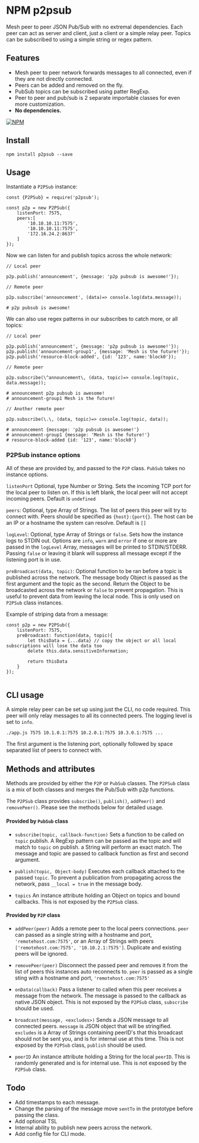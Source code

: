 # NPM p2psub

Mesh peer to peer JSON Pub/Sub with no extremal dependencies. Each peer can act as
server and client, just a client or a simple relay peer. Topics can be
subscribed to using a simple string or regex pattern.

## Features

* Mesh peer to peer network forwards messages to all connected, even if they are
	not directly connected.
* Peers can be added and removed on the fly.
* PubSub topics can be subscribed using patter RegExp.
* Peer to peer and pub/sub is 2 separate importable classes for even more
	customization. 
* **No dependencies.**

[![NPM](https://nodei.co/npm/p2psub.png?downloads=true&downloadRank=true&stars=true)](https://nodei.co/npm/p2psub/)

## Install

`npm install p2psub --save`


## Usage

Instantiate a `P2PSub` instance:

```
const {P2PSub} = require('p2psub');

const p2p = new P2PSub({
	listenPort: 7575,
	peers:[
		'10.10.10.11:7575',
		'10.10.10.11:7575',
		'172.16.24.2:8637'
	]
});
```

Now we can listen for and publish topics across the whole network:

```
// Local peer

p2p.publish('announcement', {message: 'p2p pubsub is awesome!'});
```

```
// Remote peer

p2p.subscribe('announcement', (data)=> console.log(data.message));

# p2p pubsub is awesome!
```

We can also use regex patterns in our subscribes to catch more, or all topics:

```
// Local peer

p2p.publish('announcement', {message: 'p2p pubsub is awesome!'});
p2p.publish('announcement-group1', {message: 'Mesh is the future!'});
p2p.publish('resource-block-added', {id: '123', name:'block0'});
```

```
// Remote peer

p2p.subscribe(\^announcement\, (data, topic)=> console.log(topic, data.message));

# announcement p2p pubsub is awesome!
# announcement-group1 Mesh is the future!
```

```
// Another remote peer

p2p.subscribe(\.\, (data, topic)=> console.log(topic, data));

# announcement {message: 'p2p pubsub is awesome!'}
# announcement-group1 {message: 'Mesh is the future!'}
# resource-block-added {id: '123', name:'block0'}
```

### P2PSub instance options

All of these are provided by, and passed to the `P2P` class. `PubSub` takes no
instance options.

`listenPort` Optional, type Number or String. Sets the incoming TCP port for the
local peer to listen on. If this is left blank, the local peer will not accept
incoming peers. Default is `undefined`

`peers`: Optional, type Array of Strings. The list of peers this peer will try
to connect with. Peers should be specified as `{host}:{port{}`. The host can be
an IP or a hostname the system can resolve. Default is `[]`

`logLevel`: Optional, type Array of Strings or `false`. Sets how the instance
logs to STDIN out. Options are `info`, `warn` and `error` if one or more
are passed in the `logLevel` Array, messages will be printed to STDIN/STDERR.
Passing `false` or leaving it blank will suppress all message except if the
listening port is in use.

`preBroadcast(data, topic)`: Optional function to be ran before a topic is
published across the network. The message body Object is passed as the first
argument and the topic as the second. Return the Object to be broadcasted across
the network or `false` to prevent propagation. This is useful to prevent data
from leaving the local node. This is only used on `P2PSub` class instances.

Example of striping data from a message:

```
const p2p = new P2PSub({
	listenPort: 7575,
	preBroadcast: function(data, topic){
		let thisData = {...data} // copy the object or all local subscriptions will lose the data too
		delete this.data.sensitiveInformation;

		return thisData
	}
});


``` 

## CLI usage

A simple relay peer can be set up using just the CLI, no code required. This
peer will only relay messages to all its connected peers. The logging level is
set to `info`.

```
./app.js 7575 10.1.0.1:7575 10.2.0.1:7575 10.3.0.1:7575 ...

```

The first argument is the listening port, optionally followed by space separated
list of peers to connect with.

## Methods and attributes

Methods are provided by either the `P2P` or `PubSub` classes. The `P2PSub` class
is a mix of both classes and merges the Pub/Sub with p2p functions.

The `P2PSub` class provides `subscribe()`, `publish()`, `addPeer()` and
`removePeer()`. Please see the methods below for detailed usage.

#### Provided by `PubSub` class

* `subscribe(topic, callback-function)` Sets a function to be called on `topic`
	publish. A RegExp pattern can be passed as the topic and will match to
	`topic` on publish. a String will perform an exact match. The message and
	topic are passed to callback function as first and second argument.

* `publish(topic, Object-body)` Executes each callback attached to the passed
	`topic`. To prevent a publication from propagating across the network, pass
	`__local = true` in the message body.

* `topics` An instance attribute holding an Object on topics and bound callbacks.
	This is not exposed by the `P2PSub` class.

#### Provided by `P2P` class

* `addPeer(peer)` Adds a remote peer to the local peers connections. `peer` can
	passed as a single string with a hostname and port, `'remotehost.com:7575'`,
	or an Array of Strings with peers
	`['remotehost.com:7575', '10.10.2.1:7575']`. Duplicate and existing peers
	will be ignored.

* `removePeer(peer)` Disconnect the passed peer and removes it from the list of
	peers this instances auto reconnects to. `peer` is passed as a single sting
	with a hostname and port, `'remotehost.com:7575'`

* `onData(callback)` Pass a listener to called when this peer receives a message
	from the network. The message is passed to the callback as native JSON
	object. This is not exposed by the `P2PSub` class, `subscribe` should be
	used.

* `broadcast(message, <excludes>)` Sends a JSON message to all connected peers.
	`message` is JSON object that will be stringified. `excludes` is a Array of
	Strings containing peerID's that this broadcast should not be sent you, and
	is for internal use at this time. This is not exposed by the `P2PSub` class,
	`publish` should be used.

* `peerID` An instance attribute holding a String for the local `peerID`. This
	is randomly generated and is for internal use. This is not exposed by the
	`P2PSub` class.

## Todo

* Add timestamps to each message.
* Change the parsing of the message move `sentTo` in the prototype before
	passing the class.
* Add optional TSL
* Internal ability to publish new peers across the network.
* Add config file for CLI mode.
